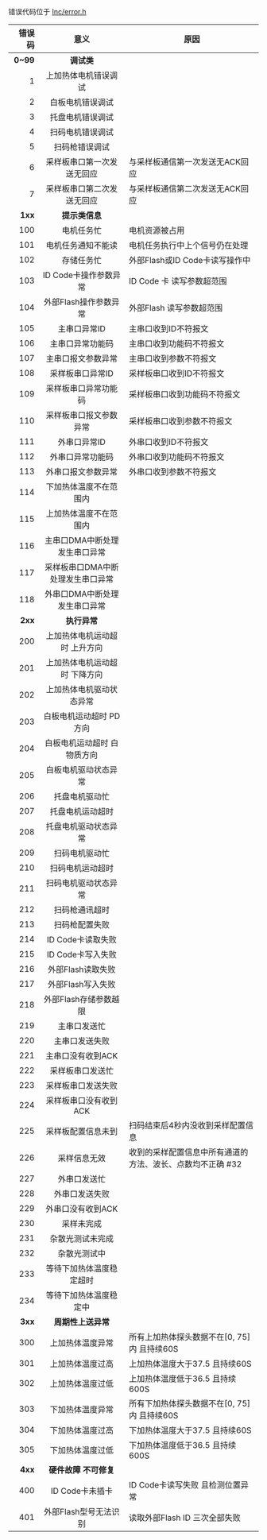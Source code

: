 错误代码位于  [Inc/error.h](http://mengy:3000/mengy/DC201-STM32F207/src/branch/master/Inc/error.h)

| 错误码 | 意义 | 原因 |
| ----: | :----: | --- |
| **0~99**| **调试类** |
| 1 | 上加热体电机错误调试 |
| 2 | 白板电机错误调试 |
| 3 | 托盘电机错误调试 |
| 4 | 扫码电机错误调试 |
| 5 | 扫码枪错误调试 |
| 6 | 采样板串口第一次发送无回应 | 与采样板通信第一次发送无ACK回应 |
| 7 | 采样板串口第二次发送无回应 | 与采样板通信第二次发送无ACK回应 |
| **1xx** | **提示类信息** |
| 100 | 电机任务忙 | 电机资源被占用 |
| 101 | 电机任务通知不能读 | 电机任务执行中上个信号仍在处理 |
| 102 | 存储任务忙 | 外部Flash或ID Code卡读写操作中 |
| 103 | ID Code卡操作参数异常 | ID Code 卡 读写参数超范围 |
| 104 | 外部Flash操作参数异常 | 外部Flash 读写参数超范围 |
| 105 | 主串口异常ID | 主串口收到ID不符报文 |
| 106 | 主串口异常功能码 | 主串口收到功能码不符报文 |
| 107 | 主串口报文参数异常 | 主串口收到参数不符报文 |
| 108 | 采样板串口异常ID | 采样板串口收到ID不符报文 |
| 109 | 采样板串口异常功能码 | 采样板串口收到功能码不符报文 |
| 110 | 采样板串口报文参数异常 | 采样板串口收到参数不符报文 |
| 111 | 外串口异常ID | 外串口收到ID不符报文 |
| 112 | 外串口异常功能码 | 外串口收到功能码不符报文 |
| 113 | 外串口报文参数异常 | 外串口收到参数不符报文 |
| 114 | 下加热体温度不在范围内 |
| 115 | 上加热体温度不在范围内 |
| 116 | 主串口DMA中断处理发生串口异常 |
| 117 | 采样板串口DMA中断处理发生串口异常 |
| 118 | 外串口DMA中断处理发生串口异常 |
| **2xx** | **执行异常** |
| 200 | 上加热体电机运动超时 上升方向 |
| 201 | 上加热体电机运动超时 下降方向 |
| 202 | 上加热体电机驱动状态异常 |
| 203 | 白板电机运动超时 PD方向 |
| 204 | 白板电机运动超时 白物质方向 |
| 205 | 白板电机驱动状态异常 |
| 206 | 托盘电机驱动忙 |
| 207 | 托盘电机运动超时 |
| 208 | 托盘电机驱动状态异常 |
| 209 | 扫码电机驱动忙 |
| 210 | 扫码电机运动超时 |
| 211 | 扫码电机驱动状态异常 |
| 212 | 扫码枪通讯超时 |
| 213 | 扫码枪配置失败 |
| 214 | ID Code卡读取失败 |
| 215 | ID Code卡写入失败 |
| 216 | 外部Flash读取失败 |
| 217 | 外部Flash写入失败 |
| 218 | 外部Flash存储参数越限 |
| 219 | 主串口发送忙 |
| 220 | 主串口发送失败 |
| 221 | 主串口没有收到ACK |
| 222 | 采样板串口发送忙 |
| 223 | 采样板串口发送失败 |
| 224 | 采样板串口没有收到ACK |
| 225 | 采样板配置信息未到 | 扫码结束后4秒内没收到采样配置信息 |
| 226 | 采样信息无效 | 收到的采样配置信息中所有通道的方法、波长、点数均不正确 #32 |
| 227 | 外串口发送忙 |
| 228 | 外串口发送失败 |
| 229 | 外串口没有收到ACK |
| 230 | 采样未完成 |
| 231 | 杂散光测试未完成 |
| 232 | 杂散光测试中 |
| 233 | 等待下加热体温度稳定超时 |
| 234 | 等待下加热体温度稳定中 |
| **3xx** | **周期性上送异常** |
| 300 | 上加热体温度异常 | 所有上加热体探头数据不在[0, 75]内 且持续60S |
| 301 | 上加热体温度过高 | 上加热体温度大于37.5 且持续60S |
| 302 | 上加热体温度过低 | 上加热体温度低于36.5 且持续600S |
| 303 | 下加热体温度异常 | 所有下加热体探头数据不在[0, 75]内 且持续60S |
| 304 | 下加热体温度过高 | 下加热体温度大于37.5 且持续60S |
| 305 | 下加热体温度过低 | 下加热体温度低于36.5 且持续600S |
| **4xx** | **硬件故障  不可修复** |
| 400 | ID Code卡未插卡 | ID Code卡读写失败 且检测位置异常 |
| 401 | 外部Flash型号无法识别 | 读取外部Flash ID 三次全部失败 |

    